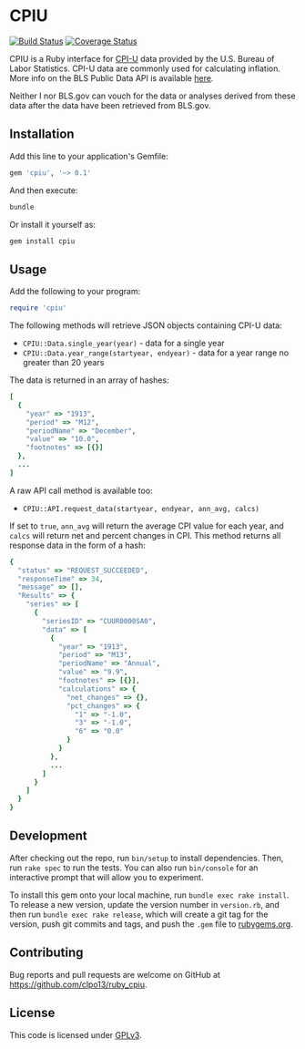 # CPIU

[![Build Status](https://travis-ci.org/clpo13/cpiu-ruby.svg?branch=master)](https://travis-ci.org/clpo13/cpiu-ruby)
[![Coverage Status](https://coveralls.io/repos/github/clpo13/cpiu-ruby/badge.svg?branch=master)](https://coveralls.io/github/clpo13/cpiu-ruby?branch=master)

CPIU is a Ruby interface for [CPI-U](https://www.bls.gov/cpi/) data provided by the U.S. Bureau of Labor Statistics. CPI-U data are commonly used for calculating inflation. More info on the BLS Public Data API is available [here](https://www.bls.gov/developers/home.htm).

Neither I nor BLS.gov can vouch for the data or analyses derived from these data after the data have been retrieved from BLS.gov.

## Installation

Add this line to your application's Gemfile:

```ruby
gem 'cpiu', '~> 0.1'
```

And then execute:

```bash
bundle
```

Or install it yourself as:

```bash
gem install cpiu
```

## Usage

Add the following to your program:

```ruby
require 'cpiu'
```

The following methods will retrieve JSON objects containing CPI-U data:

* `CPIU::Data.single_year(year)` - data for a single year
* `CPIU::Data.year_range(startyear, endyear)` - data for a year range no greater than 20 years

The data is returned in an array of hashes:

```ruby
[
  {
    "year" => "1913",
    "period" => "M12",
    "periodName" => "December",
    "value" => "10.0",
    "footnotes" => [{}]
  },
  ...
]
```

A raw API call method is available too:

* `CPIU::API.request_data(startyear, endyear, ann_avg, calcs)`

If set to `true`, `ann_avg` will return the average CPI value for each year, and `calcs` will return net and percent changes in CPI. This method returns all response data in the form of a hash:

```ruby
{
  "status" => "REQUEST_SUCCEEDED",
  "responseTime" => 34,
  "message" => [],
  "Results" => {
    "series" => [
      {
        "seriesID" => "CUUR0000SA0",
        "data" => [
          {
            "year" => "1913",
            "period" => "M13",
            "periodName" => "Annual",
            "value" => "9.9",
            "footnotes" => [{}],
            "calculations" => {
              "net_changes" => {},
              "pct_changes" => {
                "1" => "-1.0",
                "3" => "-1.0",
                "6" => "0.0"
              }
            }
          },
          ...
        ]
      }
    ]
  }
}
```

## Development

After checking out the repo, run `bin/setup` to install dependencies. Then, run `rake spec` to run the tests. You can also run `bin/console` for an interactive prompt that will allow you to experiment.

To install this gem onto your local machine, run `bundle exec rake install`. To release a new version, update the version number in `version.rb`, and then run `bundle exec rake release`, which will create a git tag for the version, push git commits and tags, and push the `.gem` file to [rubygems.org](https://rubygems.org).

## Contributing

Bug reports and pull requests are welcome on GitHub at <https://github.com/clpo13/ruby_cpiu>.

## License

This code is licensed under [GPLv3](LICENSE.txt).

